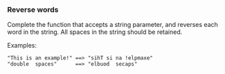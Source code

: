 ### Reverse words

Complete the function that accepts a string parameter, and reverses each word in the string. All spaces in the string should be retained.

Examples:

    "This is an example!" ==> "sihT si na !elpmaxe"
    "double  spaces"      ==> "elbuod  secaps"
